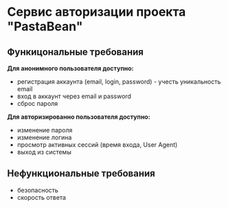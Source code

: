 # Сервис авторизации проекта "PastaBean"

## Функицональные требования

__Для анонимного пользователя доступно:__
- регистрация аккаунта (email, login, password) - учесть уникальность email
- вход в аккаунт через email и password
- сброс пароля

__Для авторизированно пользователя доступно:__
- изменение пароля
- изменение логина
- просмотр активных сессий (время входа, User Agent)
- выход из системы

## Нефункциональные требования
- безопасность
- скорость ответа
